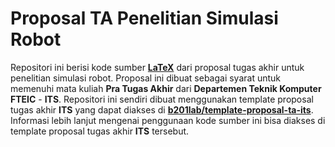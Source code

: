 # Proposal TA Penelitian Simulasi Robot

Repositori ini berisi kode sumber [**LaTeX**](https://www.latex-project.org/) dari proposal tugas akhir untuk penelitian simulasi robot.
Proposal ini dibuat sebagai syarat untuk memenuhi mata kuliah **Pra Tugas Akhir** dari **Departemen Teknik Komputer** **FTEIC** - **ITS**.
Repositori ini sendiri dibuat menggunakan template proposal tugas akhir **ITS** yang dapat diakses di [**b201lab/template-proposal-ta-its**](https://github.com/b201lab/template-proposal-ta-its).
Informasi lebih lanjut mengenai penggunaan kode sumber ini bisa diakses di template proposal tugas akhir **ITS** tersebut.